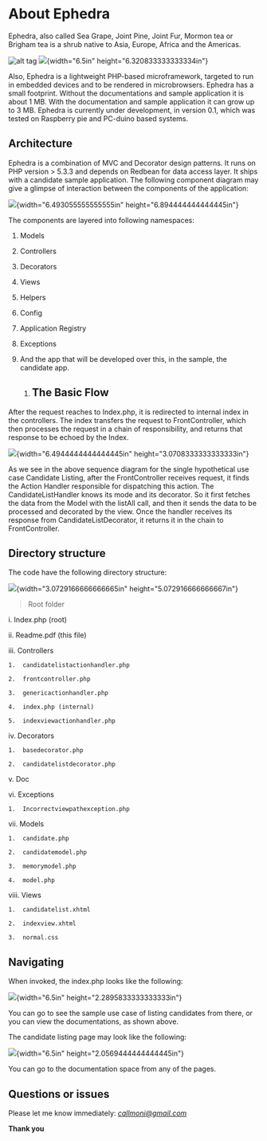 About Ephedra
=============

Ephedra, also called Sea Grape, Joint Pine, Joint Fur, Mormon tea or
Brigham tea is a shrub native to Asia, Europe, Africa and the Americas.

![alt tag](https://drive.google.com/file/d/0B7_MV0e427VPZTBQR3pNeDZadGs/view?usp=sharing)
![](media/image1.jpeg){width="6.5in" height="6.320833333333334in"}

Also, Ephedra is a lightweight PHP-based microframework, targeted to run
in embedded devices and to be rendered in microbrowsers. Ephedra has a
small footprint. Without the documentations and sample application it is
about 1 MB. With the documentation and sample application it can grow up
to 3 MB. Ephedra is currently under development, in version 0.1, which
was tested on Raspberry pie and PC-duino based systems.

Architecture
------------

Ephedra is a combination of MVC and Decorator design patterns. It runs
on PHP version &gt; 5.3.3 and depends on Redbean for data access layer.
It ships with a candidate sample application. The following component
diagram may give a glimpse of interaction between the components of the
application:

![](media/image2.jpeg){width="6.493055555555555in"
height="6.894444444444445in"}

The components are layered into following namespaces:

1.  Models

2.  Controllers

3.  Decorators

4.  Views

5.  Helpers

6.  Config

7.  Application Registry

8.  Exceptions

9.  And the app that will be developed over this, in the sample, the
    candidate app.

    1.  The Basic Flow
        --------------

After the request reaches to Index.php, it is redirected to internal
index in the controllers. The index transfers the request to
FrontController, which then processes the request in a chain of
responsibility, and returns that response to be echoed by the Index.

![](media/image3.jpeg){width="6.4944444444444445in"
height="3.0708333333333333in"}

As we see in the above sequence diagram for the single hypothetical use
case Candidate Listing, after the FrontController receives request, it
finds the Action Handler responsible for dispatching this action. The
CandidateListHandler knows its mode and its decorator. So it first
fetches the data from the Model with the listAll call, and then it sends
the data to be processed and decorated by the view. Once the handler
receives its response from CandidateListDecorator, it returns it in the
chain to FrontController.

Directory structure
-------------------

The code have the following directory structure:

![](media/image4.jpeg){width="3.0729166666666665in"
height="5.072916666666667in"}

> Root folder

i.  Index.php (root)

ii. Readme.pdf (this file)

iii. Controllers

    1.  candidatelistactionhandler.php

    2.  frontcontroller.php

    3.  genericactionhandler.php

    4.  index.php (internal)

    5.  indexviewactionhandler.php

iv. Decorators

    1.  basedecorator.php

    2.  candidatelistdecorator.php

v.  Doc

vi. Exceptions

    1.  Incorrectviewpathexception.php

vii. Models

    1.  candidate.php

    2.  candidatemodel.php

    3.  memorymodel.php

    4.  model.php

viii. Views

    1.  candidatelist.xhtml

    2.  indexview.xhtml

    3.  normal.css

Navigating
----------

When invoked, the index.php looks like the following:

![](media/image5.jpeg){width="6.5in" height="2.2895833333333333in"}

You can go to see the sample use case of listing candidates from there,
or you can view the documentations, as shown above.

The candidate listing page may look like the following:

![](media/image6.jpeg){width="6.5in" height="2.0569444444444445in"}

You can go to the documentation space from any of the pages.

Questions or issues
-------------------

Please let me know immediately:
[*callmoni@gmail.com*](mailto:callmoni@gmail.com)

**Thank you**
